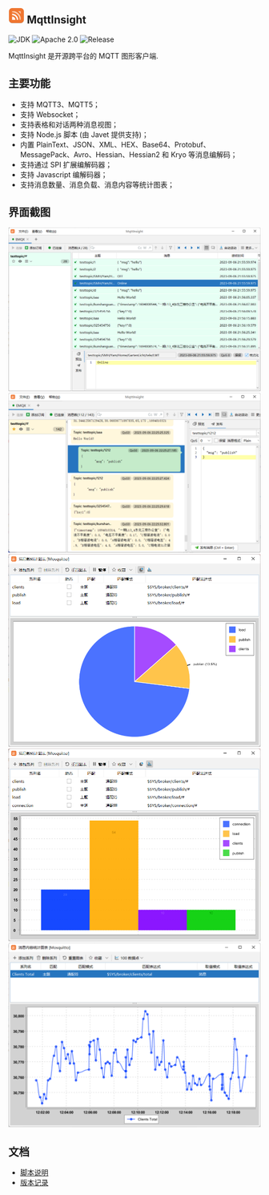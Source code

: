 <img src="assets/logo.png" alt="logo" width="32"/> MqttInsight
--
![JDK](https://img.shields.io/badge/JDK-17-blue.svg)
![Apache 2.0](https://img.shields.io/badge/Apache-2.0-blue.svg)
![Release](https://img.shields.io/badge/Release-1.1.0-blue.svg)

MqttInsight 是开源跨平台的 MQTT 图形客户端.

## 主要功能

* 支持 MQTT3、MQTT5；
* 支持 Websocket；
* 支持表格和对话两种消息视图；
* 支持 Node.js 脚本 (由 Javet 提供支持)；
* 内置 PlainText、JSON、XML、HEX、Base64、Protobuf、MessagePack、Avro、Hessian、Hessian2 和 Kryo 等消息编解码；
* 支持通过 SPI 扩展编解码器；
* 支持 Javascript 编解码器；
* 支持消息数量、消息负载、消息内容等统计图表；

## 界面截图

![Screenshot1](screenshots/table_view.png)
![Screenshot1](screenshots/dialogue_view.png)
![Chart1](screenshots/chart1.png)
![Chart2](screenshots/chart2.png)
![Chart3](screenshots/chart3.png)

## 文档

* [脚本说明](doc/Scripting.md)
* [版本记录](doc/Changelog.md)
